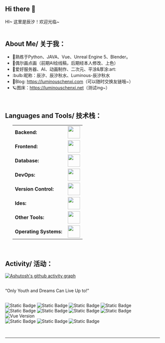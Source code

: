 ## Hi there 👋

HI~
这里是辰汐！欢迎光临~<br><br>

## About Me/ 关于我：
<ul>
 	<li>🚩熟练于Python、JAVA、Vue、Unreal Engine 5、Blender。</li>
 	<li>🐝偶尔画点画（前期AI绘线稿，后期经本人修改、上色）</li>
  <li>👻爱好服务器、AI、动画制作、二次元、平涂&厚涂:art: </li>
 	<li>:bulb:昵称：辰汐、辰汐秋水、Luminous-辰汐秋水</li>
 	<li>🌌Blog: <a href="https://luminouschenxi.com">https://luminouschenxi.com</a>（可以随时交换友链哦~）</li>
  <li>🪐图床：<a href="https://luminouschenxi.net">https://luminouschenxi.net</a>（测试ing~）</li>
</ul>
<br>

## Languages and Tools/ 技术栈：
<ul>
<!-- <h3 align="left">Languages and Tools:</h3> -->
<table>
    <tr>
        <td style="font-weight: bold; padding-right: 10px; vertical-align: center; border: none;">Backend:</td>
        <td><img height="40" src="https://skillicons.dev/icons?i=php,java,python,nodejs,nginx"/></td>
    </tr>
    <tr>
        <td style="font-weight: bold; padding-right: 10px; vertical-align: center;">Frontend:</td>
        <td><img height="40" src="https://skillicons.dev/icons?i=vue,html,css,sass,js,ts"/></td>
    </tr>
    <tr>
        <td style="font-weight: bold; padding-right: 10px; vertical-align: center; border: none;">Database:</td>
        <td><img height="40" src="https://skillicons.dev/icons?i=mysql,mongodb"/></td>
    </tr>
    <tr>
        <td style="font-weight: bold; padding-right: 10px; vertical-align: center; border: none;">DevOps:</td>
        <td><img height="40" src="https://skillicons.dev/icons?i=docker,kubernetes,"/></td>
    </tr>
    <tr>
        <td style="font-weight: bold; padding-right: 10px; vertical-align: center; border: none;">Version Control:</td>
        <td><img height="40" src="https://skillicons.dev/icons?i=git,github,gitlab,"/></td>
    </tr>
    <tr>
        <td style="font-weight: bold; padding-right: 10px; vertical-align: center; border: none;">Ides:</td>
        <td><img height="40" src="https://skillicons.dev/icons?i=vscode,phpstorm,visualstudio,pycharm,webstorm"/></td>
    </tr>
    <tr>
        <td style="font-weight: bold; padding-right: 10px; vertical-align: center; border: none;">Other Tools:</td>
        <td><img height="40" src="https://skillicons.dev/icons?i=anaconda,pytorch,blender,github,wordpress,ae,ps,xd,postman,bash,vim"/></td>
    </tr>
    <tr>
        <td style="font-weight: bold; padding-right: 10px; vertical-align: center; border: none;">Operating Systems:</td>
        <td><img height="40" src="https://skillicons.dev/icons?i=windows,ubuntu,debian,alpine"/></td>
    </tr>
</table>
 
<!-- <ul>
 <table>
    <tr>
        <td style="font-weight: bold; padding-right: 10px; vertical-align: center; border: none;">Backend:</td>
        <td><img height="40" src="https://skillicons.dev/icons?i=php,java,cs,net,python,laravel,spring,maven,hibernate,nodejs,fastapi,flask,express,nginx,vite"/></td>
    </tr>
    <tr>
        <td style="font-weight: bold; padding-right: 10px; vertical-align: center;">Frontend:</td>
        <td><img height="40" src="https://skillicons.dev/icons?i=vue,vuetify,react,mui,bootstrap,html,css,sass,js,ts,figma"/></td>
    </tr>
    <tr>
        <td style="font-weight: bold; padding-right: 10px; vertical-align: center; border: none;">Database:</td>
        <td><img height="40" src="https://skillicons.dev/icons?i=mysql,postgresql,mongodb,elasticsearch"/></td>
    </tr>
    <tr>
        <td style="font-weight: bold; padding-right: 10px; vertical-align: center; border: none;">DevOps:</td>
        <td><img height="40" src="https://skillicons.dev/icons?i=docker,kubernetes,gcp,terraform,jenkins,githubactions,gitlarun"/></td>
    </tr>
    <tr>
        <td style="font-weight: bold; padding-right: 10px; vertical-align: center; border: none;">Automated test:</td>
        <td><img height="40" src="https://skillicons.dev/icons?i=selenium,jest,pytest,phpunit"/></td>
    </tr>
    <tr>
        <td style="font-weight: bold; padding-right: 10px; vertical-align: center; border: none;">Version Control:</td>
        <td><img height="40" src="https://skillicons.dev/icons?i=git,github"/></td>
    </tr>
    <tr>
        <td style="font-weight: bold; padding-right: 10px; vertical-align: center; border: none;">Ides:</td>
        <td><img height="40" src="https://skillicons.dev/icons?i=vscode,phpstorm,eclipse,visualstudio,webstorm,sublime"/></td>
    </tr>
    <tr>
        <td style="font-weight: bold; padding-right: 10px; vertical-align: center; border: none;">Other Tools:</td>
        <td><img height="40" src="https://skillicons.dev/icons?i=anaconda,pytorch,tensorflow,linux,npm,pnpm,postman,wordpress,unity,unreal,blender,ae,ps,xd,bash"/></td>
    </tr>
    <tr>
        <td style="font-weight: bold; padding-right: 10px; vertical-align: center; border: none;">Operating Systems:</td>
        <td><img height="40" src="https://skillicons.dev/icons?i=windows,ubuntu,debian,alpine"/></td>
    </tr>
</table></ul> -->

</ul>
<br>

## Activity/ 活动：

<!-- <h3 align="left">Activity:</h3> -->
[![Ashutosh's github activity graph](https://github-readme-activity-graph.vercel.app/graph?username=luminous-ChenXi&bg_color=100f0f&color=4c5e9e&line=4c569e&point=403e41&area=true&hide_border=true)](https://github.com/ashutosh00710/github-readme-activity-graph)

<br>
“Only Youth and Dreams Can Live Up to!”
<br>
<br>

![Static Badge](https://img.shields.io/badge/%E8%BE%B0%E6%B1%90-StableDiffusion-orange)
![Static Badge](https://img.shields.io/badge/%E8%BE%B0%E6%B1%90-Live2D-green)
![Static Badge](https://img.shields.io/badge/%E8%BE%B0%E6%B1%90-Unreal%20Engine-black)
![Static Badge](https://img.shields.io/badge/%E8%BE%B0%E6%B1%90-VTuber-pink)
![Static Badge](https://img.shields.io/badge/%E8%BE%B0%E6%B1%90-Sai-blue)
![Static Badge](https://img.shields.io/badge/%E8%BE%B0%E6%B1%90-Git-red)
![Static Badge](https://img.shields.io/badge/%E8%BE%B0%E6%B1%90-Docker-blue)
![Static Badge](https://img.shields.io/badge/%E8%BE%B0%E6%B1%90-linux-black)
![Vue Version](https://img.shields.io/badge/Vue-3.0-brightgreen.svg)
<br>
![Static Badge](https://img.shields.io/badge/python-3670A0?style=for-the-badge&amp;logo=python&amp;logoColor=white)
![Static Badge](https://img.shields.io/badge/html5-%23E34F26.svg?style=for-the-badge&amp;logo=html5&amp;logoColor=white)
![Static Badge](https://img.shields.io/badge/css-%231572B6.svg?style=for-the-badge&amp;logo=css3&amp;logoColor=white)

<!-- <div align="left">
 <img height="180em" src="https://github-readme-stats.vercel.app/api?username=luminous-ChenXi&show_icons=true&locale=en&layout=compact&theme=tokyonight" alt="luminous-ChenXi"/>
</div>
 <div align="center">
  <a href="https://github.com/luminous-ChenXi">
    <img height="180em" src="https://github-readme-stats.vercel.app/api/top-langs?username=luminous-ChenXi&show_icons=true&locale=en&layout=compact&theme=tokyonight" alt="luminous-ChenXi"/>
    <img height="180em" src="https://github-readme-stats.vercel.app/api?username=luminous-ChenXi&show_icons=true&locale=en&layout=compact&theme=tokyonight" alt="luminous-ChenXi"/>
  </a>
</div>
<p align="center">
  <a href="https://github.com/luminous-ChenXi">
    <img src="https://github-readme-streak-stats.herokuapp.com/?user=luminous-ChenXi&&theme=tokyonight" alt="luminous-ChenXi" />
  </a>
</p>
-->

&nbsp;

------
